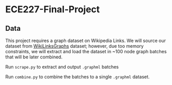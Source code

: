# ECE227-Final-Project

## Data

This project requires a graph dataset on Wikipedia Links. We will source our dataset from [WikiLinksGraphs](https://consonni.dev/datasets/wikilinkgraphs/) dataset; however, due too memory constraints, we will extract and load the dataset in ~100 node graph batches that will be later combined.

Run `scrape.py` to extract and output `.graphml` batches

Run `combine.py` to combine the batches to a single `.graphml` dataset.
